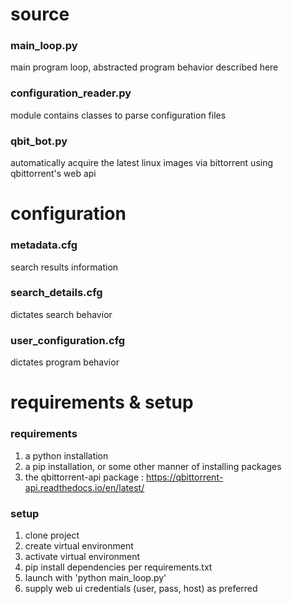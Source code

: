 # source  
### main_loop.py
main program loop, abstracted program behavior described here  

### configuration_reader.py
module contains classes to parse configuration files  

### qbit_bot.py
automatically acquire the latest linux images via bittorrent using qbittorrent's web api



# configuration
### metadata.cfg  
search results information  

### search_details.cfg
dictates search behavior  

### user_configuration.cfg
dictates program behavior  



# requirements & setup
### requirements
1. a python installation  
2. a pip installation, or some other manner of installing packages  
3. the qbittorrent-api package : https://qbittorrent-api.readthedocs.io/en/latest/  


### setup  
1. clone project  
2. create virtual environment  
3. activate virtual environment  
4. pip install dependencies per requirements.txt  
5. launch with 'python main_loop.py'  
6. supply web ui credentials (user, pass, host) as preferred  
